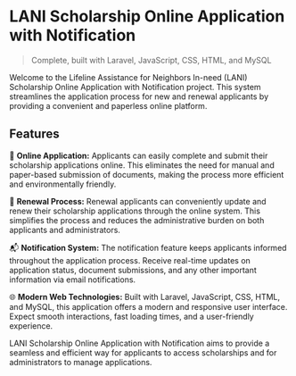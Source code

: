 # LANI Scholarship Online Application with Notification

> Complete, built with  Laravel, JavaScript, CSS, HTML, and MySQL

Welcome to the Lifeline Assistance for Neighbors In-need (LANI) Scholarship Online Application with Notification project. This system streamlines the application process for new and renewal applicants by providing a convenient and paperless online platform.

## Features

📝 **Online Application:**
Applicants can easily complete and submit their scholarship applications online. This eliminates the need for manual and paper-based submission of documents, making the process more efficient and environmentally friendly.

🔄 **Renewal Process:**
Renewal applicants can conveniently update and renew their scholarship applications through the online system. This simplifies the process and reduces the administrative burden on both applicants and administrators.

📬 **Notification System:**
The notification feature keeps applicants informed throughout the application process. Receive real-time updates on application status, document submissions, and any other important information via email notifications.

🌐 **Modern Web Technologies:**
Built with Laravel, JavaScript, CSS, HTML, and MySQL, this application offers a modern and responsive user interface. Expect smooth interactions, fast loading times, and a user-friendly experience.

LANI Scholarship Online Application with Notification aims to provide a seamless and efficient way for applicants to access scholarships and for administrators to manage applications.
